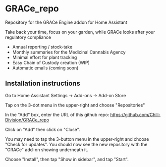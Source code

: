 # GRACe_repo
Repository for the GRACe Engine addon for Home Assistant

Take back your time, focus on your garden, while GRACe looks after your regulatory compliance

* Annual reporting / stock-take
* Monthly summaries for the Medicinal Cannabis Agency
* Minimal effort for plant tracking
* Easy Chain of Custody creation (WIP)
* Automatic emails (coming soon)


## Installation instructions

Go to Home Assistant Settings -> Add-ons -> Add-on Store

Tap on the 3-dot menu in the upper-right and choose "Repositories"

In the "Add" box, enter the URL of this github repo: https://github.com/Chill-Division/GRACe_repo

Click on "Add" then click on "Close".

You may need to tap the 3-button menu in the upper-right and choose "Check for updates". You should now see the new repository with the "GRACe" add-on showing underneath it.

Choose "Install", then tap "Show in sidebar", and tap "Start".

